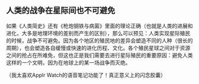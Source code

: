 ## 人类的战争在星际间也不可避免

如果《人类简史》还有《枪炮钢铁与病菌》里面的理论正确（也就是人类的进展和进化，大多是地理环境的差别而产生的区别），那么可以预见：人类实现星际殖民的时候，战争不可避免。因为各个地区的殖民地的差异会塑造不同的人种（很长的周期），也会塑造各自缓慢或快速的进化历程、文化。各个殖民星球之间对于资源之间的抢占在所难免，但这也正是我们需要去进行星际殖民的重要原因：避免人类这样的一个文明，因为在地球上的某一场战争而灭绝。

（我太喜欢Applr Watch的语音笔记功能了！真正意义上的闪念胶囊）